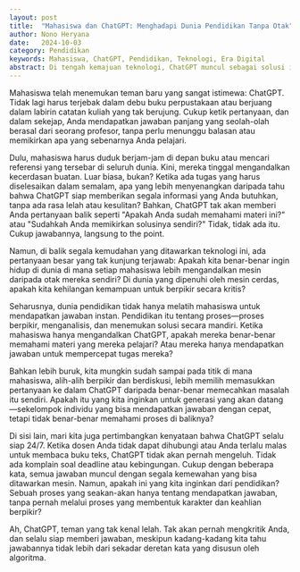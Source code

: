 ```yaml
---
layout: post
title:  "Mahasiswa dan ChatGPT: Menghadapi Dunia Pendidikan Tanpa Otak"
author: Nono Heryana
date:   2024-10-03
category: Pendidikan
keywords: Mahasiswa, ChatGPT, Pendidikan, Teknologi, Era Digital
abstract: Di tengah kemajuan teknologi, ChatGPT muncul sebagai solusi instan dalam dunia pendidikan. Namun, dengan ketergantungan pada mesin, apakah mahasiswa masih mampu berpikir kritis dan mengasah kemampuan analisis mereka, atau justru kehilangan esensi pembelajaran sejati?
---
```


Mahasiswa telah menemukan teman baru yang sangat istimewa: ChatGPT. Tidak lagi harus terjebak dalam debu buku perpustakaan atau berjuang dalam labirin catatan kuliah yang tak berujung. Cukup ketik pertanyaan, dan dalam sekejap, Anda mendapatkan jawaban panjang yang seolah-olah berasal dari seorang profesor, tanpa perlu menunggu balasan atau memikirkan apa yang sebenarnya Anda pelajari.

Dulu, mahasiswa harus duduk berjam-jam di depan buku atau mencari referensi yang tersebar di seluruh dunia. Kini, mereka tinggal mengandalkan kecerdasan buatan. Luar biasa, bukan? Ketika ada tugas yang harus diselesaikan dalam semalam, apa yang lebih menyenangkan daripada tahu bahwa ChatGPT siap memberikan segala informasi yang Anda butuhkan, tanpa ada rasa lelah atau kesulitan? Bahkan, ChatGPT tak akan memberi Anda pertanyaan balik seperti "Apakah Anda sudah memahami materi ini?" atau "Sudahkah Anda memikirkan solusinya sendiri?" Tidak, tidak ada itu. Cukup jawabannya, langsung to the point.

Namun, di balik segala kemudahan yang ditawarkan teknologi ini, ada pertanyaan besar yang tak kunjung terjawab: Apakah kita benar-benar ingin hidup di dunia di mana setiap mahasiswa lebih mengandalkan mesin daripada otak mereka sendiri? Di dunia yang dipenuhi oleh mesin cerdas, apakah kita kehilangan kemampuan untuk berpikir secara kritis?

Seharusnya, dunia pendidikan tidak hanya melatih mahasiswa untuk mendapatkan jawaban instan. Pendidikan itu tentang proses—proses berpikir, menganalisis, dan menemukan solusi secara mandiri. Ketika mahasiswa hanya mengandalkan ChatGPT, apakah mereka benar-benar memahami materi yang mereka pelajari? Atau mereka hanya mendapatkan jawaban untuk mempercepat tugas mereka?

Bahkan lebih buruk, kita mungkin sudah sampai pada titik di mana mahasiswa, alih-alih berpikir dan berdiskusi, lebih memilih memasukkan pertanyaan ke dalam ChatGPT daripada benar-benar memecahkan masalah itu sendiri. Apakah itu yang kita inginkan untuk generasi yang akan datang—sekelompok individu yang bisa mendapatkan jawaban dengan cepat, tetapi tidak benar-benar memahami proses di baliknya?

Di sisi lain, mari kita juga pertimbangkan kenyataan bahwa ChatGPT selalu siap 24/7. Ketika dosen Anda tidak dapat dihubungi atau Anda terlalu malas untuk membaca buku teks, ChatGPT tidak akan pernah mengeluh. Tidak ada komplain soal deadline atau kebingungan. Cukup dengan beberapa kata, semua jawaban muncul dengan segala kemewahan yang bisa ditawarkan mesin. Namun, apakah ini yang kita inginkan dari pendidikan? Sebuah proses yang seakan-akan hanya tentang mendapatkan jawaban, tanpa pernah melalui proses yang membentuk karakter dan keahlian berpikir?

Ah, ChatGPT, teman yang tak kenal lelah. Tak akan pernah mengkritik Anda, dan selalu siap memberi jawaban, meskipun kadang-kadang kita tahu jawabannya tidak lebih dari sekadar deretan kata yang disusun oleh algoritma.
